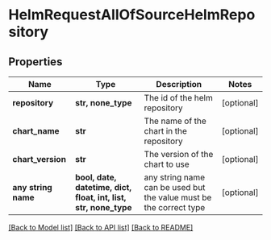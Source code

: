 # HelmRequestAllOfSourceHelmRepository


## Properties
Name | Type | Description | Notes
------------ | ------------- | ------------- | -------------
**repository** | **str, none_type** | The id of the helm repository | [optional] 
**chart_name** | **str** | The name of the chart in the repository | [optional] 
**chart_version** | **str** | The version of the chart to use | [optional] 
**any string name** | **bool, date, datetime, dict, float, int, list, str, none_type** | any string name can be used but the value must be the correct type | [optional]

[[Back to Model list]](../README.md#documentation-for-models) [[Back to API list]](../README.md#documentation-for-api-endpoints) [[Back to README]](../README.md)


